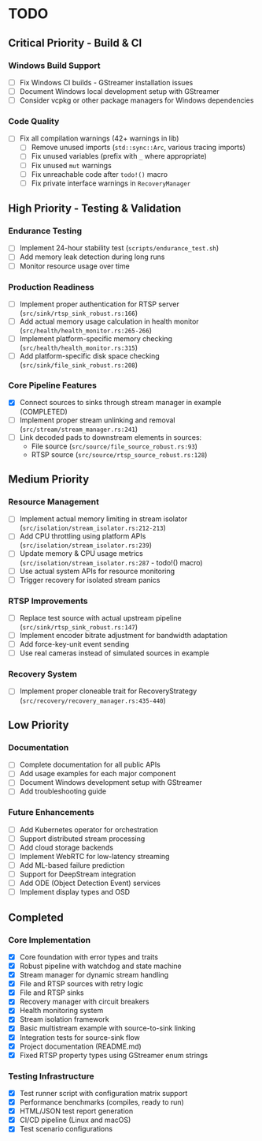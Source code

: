# TODO

## Critical Priority - Build & CI

### Windows Build Support
- [ ] Fix Windows CI builds - GStreamer installation issues
- [ ] Document Windows local development setup with GStreamer
- [ ] Consider vcpkg or other package managers for Windows dependencies

### Code Quality
- [ ] Fix all compilation warnings (42+ warnings in lib)
  - [ ] Remove unused imports (`std::sync::Arc`, various tracing imports)
  - [ ] Fix unused variables (prefix with `_` where appropriate)
  - [ ] Fix unused `mut` warnings
  - [ ] Fix unreachable code after `todo!()` macro
  - [ ] Fix private interface warnings in `RecoveryManager`

## High Priority - Testing & Validation

### Endurance Testing
- [ ] Implement 24-hour stability test (`scripts/endurance_test.sh`)
- [ ] Add memory leak detection during long runs
- [ ] Monitor resource usage over time

### Production Readiness
- [ ] Implement proper authentication for RTSP server (`src/sink/rtsp_sink_robust.rs:166`)
- [ ] Add actual memory usage calculation in health monitor (`src/health/health_monitor.rs:265-266`)
- [ ] Implement platform-specific memory checking (`src/health/health_monitor.rs:315`)
- [ ] Add platform-specific disk space checking (`src/sink/file_sink_robust.rs:208`)

### Core Pipeline Features
- [x] Connect sources to sinks through stream manager in example (COMPLETED)
- [ ] Implement proper stream unlinking and removal (`src/stream/stream_manager.rs:241`)
- [ ] Link decoded pads to downstream elements in sources:
  - File source (`src/source/file_source_robust.rs:93`)
  - RTSP source (`src/source/rtsp_source_robust.rs:128`)

## Medium Priority

### Resource Management
- [ ] Implement actual memory limiting in stream isolator (`src/isolation/stream_isolator.rs:212-213`)
- [ ] Add CPU throttling using platform APIs (`src/isolation/stream_isolator.rs:239`)
- [ ] Update memory & CPU usage metrics (`src/isolation/stream_isolator.rs:287` - todo!() macro)
- [ ] Use actual system APIs for resource monitoring
- [ ] Trigger recovery for isolated stream panics

### RTSP Improvements
- [ ] Replace test source with actual upstream pipeline (`src/sink/rtsp_sink_robust.rs:147`)
- [ ] Implement encoder bitrate adjustment for bandwidth adaptation
- [ ] Add force-key-unit event sending  
- [ ] Use real cameras instead of simulated sources in example

### Recovery System
- [ ] Implement proper cloneable trait for RecoveryStrategy (`src/recovery/recovery_manager.rs:435-440`)

## Low Priority

### Documentation
- [ ] Complete documentation for all public APIs
- [ ] Add usage examples for each major component
- [ ] Document Windows development setup with GStreamer
- [ ] Add troubleshooting guide

### Future Enhancements
- [ ] Add Kubernetes operator for orchestration
- [ ] Support distributed stream processing
- [ ] Add cloud storage backends
- [ ] Implement WebRTC for low-latency streaming
- [ ] Add ML-based failure prediction
- [ ] Support for DeepStream integration
- [ ] Add ODE (Object Detection Event) services
- [ ] Implement display types and OSD

## Completed

### Core Implementation
- [x] Core foundation with error types and traits
- [x] Robust pipeline with watchdog and state machine
- [x] Stream manager for dynamic stream handling
- [x] File and RTSP sources with retry logic
- [x] File and RTSP sinks
- [x] Recovery manager with circuit breakers
- [x] Health monitoring system
- [x] Stream isolation framework
- [x] Basic multistream example with source-to-sink linking
- [x] Integration tests for source-sink flow
- [x] Project documentation (README.md)
- [x] Fixed RTSP property types using GStreamer enum strings

### Testing Infrastructure
- [x] Test runner script with configuration matrix support
- [x] Performance benchmarks (compiles, ready to run)
- [x] HTML/JSON test report generation
- [x] CI/CD pipeline (Linux and macOS)
- [x] Test scenario configurations
